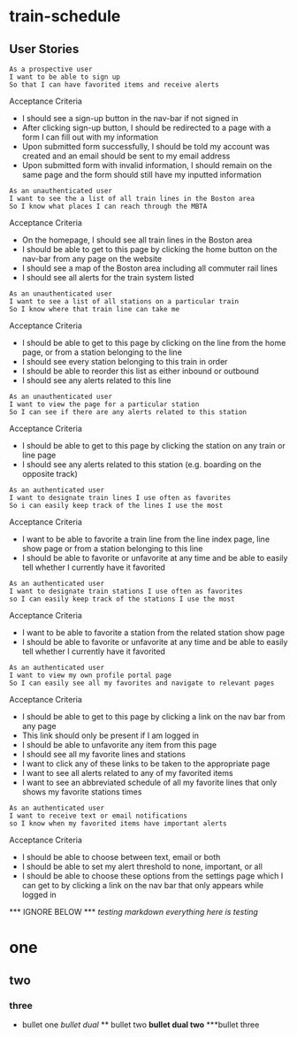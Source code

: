 # train-schedule

## User Stories

```no-hightlight
As a prospective user
I want to be able to sign up
So that I can have favorited items and receive alerts
```
Acceptance Criteria
- I should see a sign-up button in the nav-bar if not signed in
- After clicking sign-up button, I should be redirected to a page with a form I can fill out with my information
- Upon submitted form successfully, I should be told my account was created and an email should be sent to my email address
- Upon submitted form with invalid information, I should remain on the same page and the form should still have my inputted information

```no-highlight
As an unauthenticated user
I want to see the a list of all train lines in the Boston area
So I know what places I can reach through the MBTA
```
Acceptance Criteria
- On the homepage, I should see all train lines in the Boston area
- I should be able to get to this page by clicking the home button on the nav-bar from any page on the website
- I should see a map of the Boston area including all commuter rail lines
- I should see all alerts for the train system listed

```no-hightlight
As an unauthenticated user
I want to see a list of all stations on a particular train
So I know where that train line can take me
```
Acceptance Criteria
- I should be able to get to this page by clicking on the line from the home page, or from a station belonging to the line
- I should see every station belonging to this train in order
- I should be able to reorder this list as either inbound or outbound
- I should see any alerts related to this line


```no-hightlight
As an unauthenticated user
I want to view the page for a particular station
So I can see if there are any alerts related to this station
```
Acceptance Criteria
- I should be able to get to this page by clicking the station on any train or line page
- I should see any alerts related to this station (e.g. boarding on the opposite track)


```no-hightlight
As an authenticated user
I want to designate train lines I use often as favorites
So i can easily keep track of the lines I use the most
```
Acceptance Criteria
- I want to be able to favorite a train line from the line index page, line show page or from a station belonging to this line
- I should be able to favorite or unfavorite at any time and be able to easily tell whether I currently have it favorited

```no-hightlight
As an authenticated user
I want to designate train stations I use often as favorites
so I can easily keep track of the stations I use the most
```
Acceptance Criteria
- I want to be able to favorite a station from the related station show page
- I should be able to favorite or unfavorite at any time and be able to easily tell whether I currently have it favorited

```no-highlight
As an authenticated user
I want to view my own profile portal page
So I can easily see all my favorites and navigate to relevant pages
```
Acceptance Criteria
- I should be able to get to this page by clicking a link on the nav bar from any page
- This link should only be present if I am logged in
- I should be able to unfavorite any item from this page
- I should see all my favorite lines and stations
- I want to click any of these links to be taken to the appropriate page
- I want to see all alerts related to any of my favorited items
- I want to see an abbreviated schedule of all my favorite lines that only shows my favorite stations times

```no-highlight
As an authenticated user
I want to receive text or email notifications
so I know when my favorited items have important alerts
```
Acceptance Criteria
- I should be able to choose between text, email or both
- I should be able to set my alert threshold to none, important, or all
- I should be able to choose these options from the settings page which I can get to by clicking a link on the nav bar that only appears while logged in

*** IGNORE BELOW ***
*testing markdown*
*everything
here
is testing*
# one
## two
### three
* bullet one
*bullet dual*
** bullet two
**bullet dual two**
***bullet three
